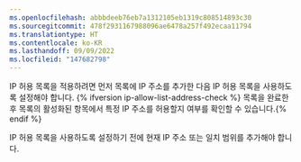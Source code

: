 ```yaml
---
ms.openlocfilehash: abbbdeeb76eb7a1312105eb1319c808514893c30
ms.sourcegitcommit: 478f2931167988096ae6478a257f492ecaa11794
ms.translationtype: HT
ms.contentlocale: ko-KR
ms.lasthandoff: 09/09/2022
ms.locfileid: "147682798"
---
```

IP 허용 목록을 적용하려면 먼저 목록에 IP 주소를 추가한 다음 IP 허용 목록을 사용하도록 설정해야 합니다. {% ifversion ip-allow-list-address-check %} 목록을 완료한 후 목록의 활성화된 항목에서 특정 IP 주소를 허용할지 여부를 확인할 수 있습니다.{% endif %} 

IP 허용 목록을 사용하도록 설정하기 전에 현재 IP 주소 또는 일치 범위를 추가해야 합니다.
